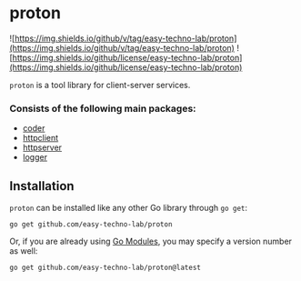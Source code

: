 # proton

![https://img.shields.io/github/v/tag/easy-techno-lab/proton](https://img.shields.io/github/v/tag/easy-techno-lab/proton)
![https://img.shields.io/github/license/easy-techno-lab/proton](https://img.shields.io/github/license/easy-techno-lab/proton)

`proton` is a tool library for client-server services.
 
### Consists of the following main packages:

- [coder](https://github.com/easy-techno-lab/proton/blob/main/coder/README.md)
- [httpclient](https://github.com/easy-techno-lab/proton/blob/main/httpclient/README.md)
- [httpserver](https://github.com/easy-techno-lab/proton/blob/main/httpserver/README.md)
- [logger](https://github.com/easy-techno-lab/proton/blob/main/logger/README.md)

## Installation

`proton` can be installed like any other Go library through `go get`:

```console
go get github.com/easy-techno-lab/proton
```

Or, if you are already using
[Go Modules](https://github.com/golang/go/wiki/Modules), you may specify a version number as well:

```console
go get github.com/easy-techno-lab/proton@latest
```